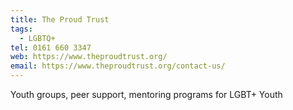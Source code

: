 ```yaml
---
title: The Proud Trust
tags:
  - LGBTQ+
tel: 0161 660 3347
web: https://www.theproudtrust.org/
email: https://www.theproudtrust.org/contact-us/
---
```

Youth groups, peer support, mentoring programs for LGBT+ Youth